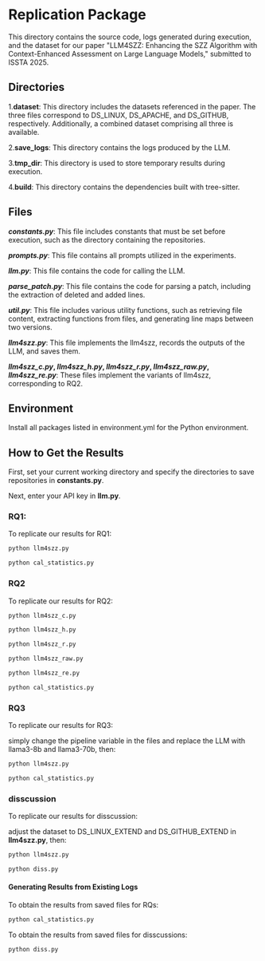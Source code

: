 
# Replication Package
This directory contains the source code, logs generated during execution, and the dataset for our paper "LLM4SZZ: Enhancing the SZZ Algorithm with Context-Enhanced Assessment on Large Language Models," submitted to ISSTA 2025.

## Directories
1.**dataset**: This directory includes the datasets referenced in the paper. The three files correspond to DS_LINUX, DS_APACHE, and DS_GITHUB, respectively. Additionally, a combined dataset comprising all three is available.

2.**save_logs**: This directory contains the logs produced by the LLM.

3.**tmp_dir**: This directory is used to store temporary results during execution.

4.**build**: This directory contains the dependencies built with tree-sitter.

## Files
**_constants.py_**: This file includes constants that must be set before execution, such as the directory containing the repositories.

**_prompts.py_**: This file contains all prompts utilized in the experiments.

**_llm.py_**: This file contains the code for calling the LLM.

**_parse_patch.py_**: This file contains the code for parsing a patch, including the extraction of deleted and added lines.

**_util.py_**: This file includes various utility functions, such as retrieving file content, extracting functions from files, and generating line maps between two versions.

**_llm4szz.py_**: This file implements the llm4szz, records the outputs of the LLM, and saves them.

**_llm4szz_c.py_, _llm4szz_h.py_, _llm4szz_r.py_, _llm4szz_raw.py_, _llm4szz_re.py_**: These files implement the variants of llm4szz, corresponding to RQ2.

## Environment
Install all packages listed in environment.yml for the Python environment.

## How to Get the Results
First, set your current working directory and specify the directories to save repositories in **constants.py**.

Next, enter your API key in **llm.py**.

### RQ1:
To replicate our results for RQ1:
``` py
python llm4szz.py

python cal_statistics.py
```

### RQ2
To replicate our results for RQ2:
```py
python llm4szz_c.py

python llm4szz_h.py

python llm4szz_r.py

python llm4szz_raw.py

python llm4szz_re.py

python cal_statistics.py
```

### RQ3
To replicate our results for RQ3:

simply change the pipeline variable in the files and replace the LLM with llama3-8b and llama3-70b, then:
```py
python llm4szz.py

python cal_statistics.py
```

### disscussion
To replicate our results for disscussion:

adjust the dataset to DS_LINUX_EXTEND and DS_GITHUB_EXTEND in **llm4szz.py**, then:

```py
python llm4szz.py

python diss.py
```

#### Generating Results from Existing Logs
To obtain the results from saved files for RQs:

```py
python cal_statistics.py
```

To obtain the results from saved files for disscussions:

```py
python diss.py
```

